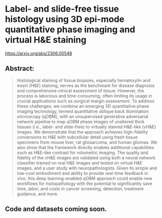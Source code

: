 # Label- and slide-free tissue histology using 3D epi-mode quantitative phase imaging and virtual H&E staining

https://arxiv.org/abs/2306.00548

## Abstract:
> Histological staining of tissue biopsies, especially hematoxylin and eosin (H&E) staining, serves as the benchmark for disease diagnosis and comprehensive clinical assessment of tissue. However, the process is laborious and time-consuming, often limiting its usage in crucial applications such as surgical margin assessment. To address these challenges, we combine an emerging 3D quantitative phase imaging technology, termed quantitative oblique back illumination microscopy (qOBM), with an unsupervised generative adversarial network pipeline to map qOBM phase images of unaltered thick tissues (i.e., label- and slide-free) to virtually stained H&E-like (vH&E) images. We demonstrate that the approach achieves high-fidelity conversions to H&E with subcellular detail using fresh tissue specimens from mouse liver, rat gliosarcoma, and human gliomas. We also show that the framework directly enables additional capabilities such as H&E-like contrast for volumetric imaging. The quality and fidelity of the vH&E images are validated using both a neural network classifier trained on real H&E images and tested on virtual H&E images, and a user study with neuropathologists. Given its simple and low-cost embodiment and ability to provide real-time feedback in vivo, this deep learning-enabled qOBM approach could enable new workflows for histopathology with the potential to significantly save time, labor, and costs in cancer screening, detection, treatment guidance, and more. 

## Code and datasets coming soon.
